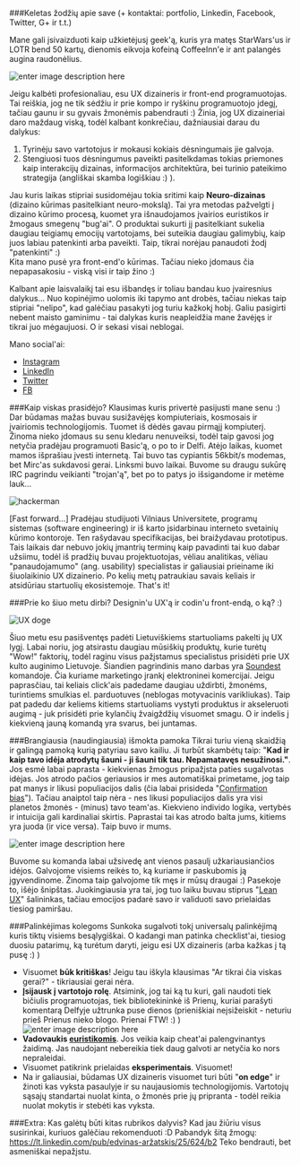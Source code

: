 ###Keletas žodžių apie save (+ kontaktai: portfolio, Linkedin, Facebook, Twitter, G+ ir t.t.)

Mane gali įsivaizduoti kaip užkietėjusį geek'ą, kuris yra matęs StarWars'us ir LOTR bend 50 kartų, dienomis eikvoja kofeiną CoffeeInn'e ir ant palangės augina raudonėlius. 

![enter image description here](https://www.dropbox.com/s/a3ppvgha7k5dlka/1965598_10203058916426937_4833320056750816694_o%281%29.jpg?dl=1)

Jeigu kalbėti profesionaliau, esu UX dizaineris ir front-end programuotojas. Tai reiškia, jog ne tik sėdžiu ir prie kompo ir ryškinu programuotojo įdegį, tačiau gaunu ir su gyvais žmonėmis pabendrauti :) 
Žinia, jog UX dizaineriai daro maždaug viską, todėl kalbant konkrečiau, dažniausiai darau du dalykus: 

 1. Tyrinėju savo vartotojus ir mokausi kokiais dėsningumais jie galvoja.
 2. Stengiuosi tuos dėsningumus paveikti pasitelkdamas tokias priemones kaip interakcijų dizainas, informacijos architektūra, bei turinio pateikimo strategija (angliškai skamba logiškiau :) ).

Jau kuris laikas stipriai susidomėjau tokia sritimi kaip **Neuro-dizainas** (dizaino kūrimas pasitelkiant neuro-mokslą). Tai yra metodas pažvelgti į dizaino kūrimo procesą, kuomet yra išnaudojamos įvairios euristikos ir žmogaus smegenų "bug'ai". O produktai sukurti jį pasitelkiant sukelia daugiau teigiamų emocijų vartotojams, bei suteikia daugiau galimybių, kaip juos labiau patenkinti arba paveikti. Taip, tikrai norėjau panaudoti žodį "patenkinti" :)  
Kita mano pusė yra front-end'o kūrimas. Tačiau nieko įdomaus čia nepapasakosiu - viską visi ir taip žino :)

Kalbant apie laisvalaikį tai esu išbandęs ir toliau bandau kuo įvairesnius dalykus... Nuo kopinėjimo uolomis iki tapymo ant drobės, tačiau niekas taip stipriai "nelipo", kad galėčiau pasakyti jog turiu kažkokį hobį. Galiu pasigirti nebent maisto gaminimu - tai dalykas kuris neapleidžia mane žavėjęs ir tikrai juo mėgaujuosi. O ir sekasi visai neblogai.

Mano social'ai:

 - [Instagram](https://instagram.com/xb1itz/)
 - [LinkedIn](https://lt.linkedin.com/in/petrasbaukys)
 - [Twitter](https://twitter.com/xb1itz)
 - [FB](https://www.facebook.com/petrasb)



###Kaip viskas prasidėjo?
Klausimas kuris privertė pasijusti mane senu :) Dar būdamas mažas buvau susižavėjęs kompiuteriais, kosmosais ir įvairiomis technologijomis. Tuomet iš dėdės gavau pirmąjį kompiuterį. Žinoma nieko įdomaus su senu kledaru nenuveiksi, todėl taip gavosi jog netyčia pradėjau programuoti Basic'ą, o po to ir Delfi. Atėjo laikas, kuomet mamos išprašiau įvesti internetą. Tai buvo tas cypiantis 56kbit/s modemas, bet Mirc'as sukdavosi gerai. Linksmi buvo laikai. Buvome su draugu sukūrę IRC pagrindu veikianti "trojan'ą", bet po to patys jo išsigandome ir metėme lauk...  

![hackerman](https://www.dropbox.com/s/kg7x6ol9ctxrtdn/maxresdefault.jpg?dl=1)

[Fast forward...] 
Pradėjau studijuoti Vilniaus Universitete, programų sistemas (software engineering) ir iš karto įsidarbinau interneto svetainių kūrimo kontoroje. Ten rašydavau specifikacijas, bei braižydavau prototipus. Tais laikais dar nebuvo jokių įmantrių terminų kaip pavadinti tai kuo dabar užsiimu, todėl iš pradžių buvau projektuotojas, vėliau analitikas, vėliau "panaudojamumo" (ang. usability) specialistas ir galiausiai prieiname iki šiuolaikinio UX dizainerio. Po kelių metų patraukiau savais keliais ir atsidūriau startuolių ekosistemoje. That's it!


###Prie ko šiuo metu dirbi?
Designin'u UX'ą ir codin'u front-endą, o ką? :) 

![UX doge](https://www.dropbox.com/s/90lqee7rogrkytk/doge.png?dl=1)

Šiuo metu esu pasišventęs padėti Lietuviškiems startuoliams pakelti jų UX lygį. Labai noriu, jog atsirastu daugiau mūsiškių produktų, kurie turėtų "Wow!" faktorių, todėl raginu visus pažįstamus specialistus prisidėti prie UX kulto auginimo Lietuvoje. Šiandien pagrindinis mano darbas yra [Soundest](http://soundest.com/) komandoje. Čia kuriame marketingo įrankį elektroninei komercijai. Jeigu paprasčiau, tai keliais click'ais padedame daugiau uždirbti, žmonėms, turintiems smulkias el. parduotuves (neblogas motyvacinis varikliukas). Taip pat padedu dar keliems kitiems startuoliams vystyti produktus ir akseleruoti augimą - juk prisidėti prie kylančių žvaigždžių visuomet smagu. O ir indelis į kiekvieną jauną komandą yra svarus, bei juntamas. 

###Brangiausia (naudingiausia) išmokta pamoka
Tikrai turiu vieną skaidžią ir galingą pamoką kurią patyriau savo kailiu. Ji turbūt skambėtų taip: "**Kad ir kaip tavo idėja atrodytų šauni - ji šauni tik tau. Nepamatavęs nesužinosi."**. Jos esmė labai paprasta - kiekvienas žmogus pripažįsta paties sugalvotas idėjas. Jos atrodo pačios geriausios ir mes automatiškai primetame, jog taip pat manys ir likusi populiacijos dalis (čia labai prisideda "[Confirmation bias](https://en.wikipedia.org/wiki/Confirmation_bias)"). Tačiau anaiptol taip nėra - nes likusi populiacijos dalis yra visi planetos žmonės - (minus) tavo team'as. Kiekvieno individo logika, vertybės ir intuicija gali kardinaliai skirtis. Paprastai tai kas atrodo balta jums, kitiems yra juoda (ir vice versa). Taip buvo ir mums. 

![enter image description here](http://www.writingwinters.com/wp-content/uploads/burn.gif)

Buvome su komanda labai užsivedę ant vienos pasaulį užkariausiančios idėjos. Galvojome visiems reikės to, ką kuriame ir paskubomis ją įgyvendinome. Žinoma taip galvojome tik męs ir mūsų draugai :) Pasekoje to, išėjo šnipštas. Juokingiausia yra tai, jog tuo laiku buvau stiprus "[Lean UX](http://www.jeffgothelf.com/blog/lean-ux-book/#sthash.Bft7PSyp.dpbs)" šalininkas, tačiau emocijos padarė savo ir validuoti savo prielaidas tiesiog pamiršau.
 
###Palinkėjimas kolegoms
Sunkoka sugalvoti tokį universalų palinkėjimą kuris tiktų visiems besąlygiškai. O kadangi man patinka checklist'ai, tiesiog duosiu patarimų, ką turėtum daryti, jeigu esi UX dizaineris (arba kažkas į tą pusę :) )

 - Visuomet **būk kritiškas**! Jeigu tau iškyla klausimas "Ar tikrai čia viskas gerai?" - tikriausiai gerai nėra.
 - **Įsijausk į vartotojo rolę**. Atsimink, jog tai ką tu kuri, gali naudoti tiek bičiulis programuotojas, tiek bibliotekininkė iš Prienų, kuriai parašyti komentarą Delfyje užtrunka puse dienos (prieniškiai neįsižeiskit - neturiu prieš Prienus nieko blogo. Prienai FTW! :) )
![enter image description here](https://az681465.vo.msecnd.net/assets/2014/07/06/b473ec44c21a444e975b0b5a08b0cc91.gif)
 - **Vadovaukis [euristikomis](http://www.nngroup.com/articles/ten-usability-heuristics/)**. Jos veikia kaip cheat'ai palengvinantys žaidimą. Jas naudojant nebereikia tiek daug galvoti ar netyčia ko nors nepraleidai.
 - Visuomet patikrink prielaidas **eksperimentais**. Visuomet!
 - Na ir galiausiai, būdamas UX dizaineris visuomet turi būti "**on edge**" ir žinoti kas vyksta pasaulyje ir su naujausiomis technologijomis. Vartotojų sąsajų standartai nuolat kinta, o žmonės prie jų pripranta - todėl reikia nuolat mokytis ir stebėti kas vyksta.   

 


###Extra: Kas galėtų būti kitas rubrikos dalyvis? 
Kad jau žiūriu visus susirinkai, kuriuos galėčiau rekomenduoti :D Pabandyk šitą žmogų: https://lt.linkedin.com/pub/edvinas-aržatskis/25/624/b2 Teko bendrauti, bet asmeniškai nepažįstu.